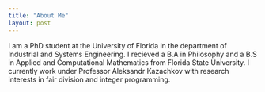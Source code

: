 ```yaml
---
title: "About Me"
layout: post
---
```

I am a PhD student at the University of Florida in the department of Industrial and Systems Engineering. I recieved a B.A in Philosophy and a B.S in Applied and Computational Mathematics from Florida State University. I currently work under Professor Aleksandr Kazachkov with research interests in fair division and integer programming.
